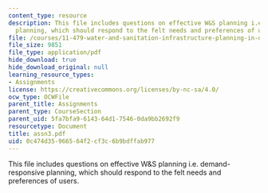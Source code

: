 ```yaml
---
content_type: resource
description: This file includes questions on effective W&S planning i.e. demand-responsive
  planning, which should respond to the felt needs and preferences of users.
file: /courses/11-479-water-and-sanitation-infrastructure-planning-in-developing-countries-spring-2005/0c474d35966564f2cf3c6b9bdffab977_assn3.pdf
file_size: 9851
file_type: application/pdf
hide_download: true
hide_download_original: null
learning_resource_types:
- Assignments
license: https://creativecommons.org/licenses/by-nc-sa/4.0/
ocw_type: OCWFile
parent_title: Assignments
parent_type: CourseSection
parent_uid: 5fa7bfa9-6143-64d1-7546-0da9bb2692f9
resourcetype: Document
title: assn3.pdf
uid: 0c474d35-9665-64f2-cf3c-6b9bdffab977
---
```

This file includes questions on effective W&S planning i.e. demand-responsive planning, which should respond to the felt needs and preferences of users.